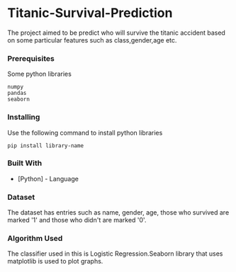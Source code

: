 # Titanic-Survival-Prediction
The project aimed to be predict who will survive the titanic accident based on some particular features such as class,gender,age etc.

### Prerequisites

Some python libraries

```
numpy
pandas
seaborn
```
### Installing

Use the following command to install python libraries 

```
pip install library-name
```
### Built With

* [Python] - Language

### Dataset
The dataset has entries such as name, gender, age, those who survived are marked '1' and those who didn't are marked '0'.


### Algorithm Used
The  classifier used in this is Logistic Regression.Seaborn library that uses matplotlib is used to plot graphs.

